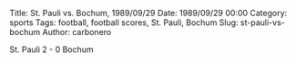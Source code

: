 Title: St. Pauli vs. Bochum, 1989/09/29
Date: 1989/09/29 00:00
Category: sports
Tags: football, football scores, St. Pauli, Bochum
Slug: st-pauli-vs-bochum
Author: carbonero


St. Pauli 2 - 0 Bochum
